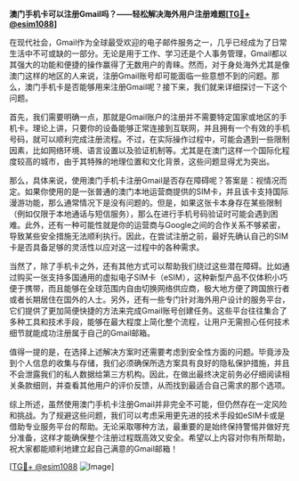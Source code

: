 **澳门手机卡可以注册Gmail吗？——轻松解决海外用户注册难题[[TG💪+ @esim1088](https://t.me/s/esim1088)]**

在现代社会，Gmail作为全球最受欢迎的电子邮件服务之一，几乎已经成为了日常生活中不可或缺的一部分。无论是用于工作、学习还是个人事务管理，Gmail都以其强大的功能和便捷的操作赢得了无数用户的青睐。然而，对于身处海外尤其是像澳门这样的地区的人来说，注册Gmail账号却可能面临一些意想不到的问题。那么，澳门手机卡是否能够用来注册Gmail呢？接下来，我们就来详细探讨一下这个问题。

首先，我们需要明确一点，那就是Gmail账户的注册并不需要特定国家或地区的手机卡。理论上讲，只要你的设备能够正常连接到互联网，并且拥有一个有效的手机号码，就可以顺利完成注册流程。不过，在实际操作过程中，可能会遇到一些限制因素，比如网络环境、语言设置以及验证机制等。尤其是在澳门这样一个国际化程度较高的城市，由于其特殊的地理位置和文化背景，这些问题显得尤为突出。

那么，具体来说，使用澳门手机卡注册Gmail是否存在障碍呢？答案是：视情况而定。如果你使用的是一张普通的澳门本地运营商提供的SIM卡，并且该卡支持国际漫游功能，那么通常情况下是没有问题的。但是，如果这张卡本身存在某些限制（例如仅限于本地通话与短信服务），那么在进行手机号码验证时可能会遇到困难。此外，还有一种可能性就是你的运营商与Google之间的合作关系不够紧密，导致某些安全措施无法顺利执行。因此，在尝试注册之前，最好先确认自己的SIM卡是否具备足够的灵活性以应对这一过程中的各种需求。

当然了，除了手机卡之外，还有其他方式可以帮助我们绕过这些潜在障碍。比如通过购买一张支持多国通用的虚拟电子SIM卡（eSIM），这种新型产品不仅体积小巧便于携带，而且能够在全球范围内自由切换网络供应商，极大地方便了跨国旅行者或者长期居住在国外的人士。另外，还有一些专门针对海外用户设计的服务平台，它们提供了更加简便快捷的方法来完成Gmail账号创建任务。这些平台往往集合了多种工具和技术手段，能够在最大程度上简化整个流程，让用户无需担心任何技术细节就能成功注册属于自己的Gmail邮箱。

值得一提的是，在选择上述解决方案时还需要考虑到安全性方面的问题。毕竟涉及到个人信息的收集与存储，我们必须确保所选方案具有良好的隐私保护措施，并且不会泄露我们的私人数据给第三方机构。因此，在做出最终决定前务必仔细阅读相关条款细则，并查看其他用户的评价反馈，从而找到最适合自己需求的那个选项。

综上所述，虽然使用澳门手机卡注册Gmail并非完全不可能，但仍然存在一定风险和挑战。为了规避这些问题，我们可以考虑采用更先进的技术手段如eSIM卡或是借助专业服务平台的帮助。无论采取哪种方法，最重要的是始终保持警惕并做好充分准备，这样才能确保整个注册过程既高效又安全。希望以上内容对你有所帮助，祝大家都能顺利地建立起自己满意的Gmail邮箱！

[[TG💪+ @esim1088](https://t.me/s/esim1088) ![Image](https://i.postimg.cc/4NQfJmqS/Snipaste-2025-05-13-00-14-12.png)]